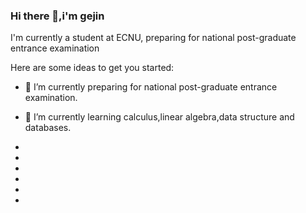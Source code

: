 ### Hi there 👋,i'm gejin
I'm currently a student at ECNU, preparing for national post-graduate entrance examination

Here are some ideas to get you started:

- 🔭 I’m currently preparing for national post-graduate entrance examination.
- 🌱 I’m currently learning calculus,linear algebra,data structure and databases.

- <!--👯 I’m looking to collaborate on ...-->
- <!--🤔 I’m looking for help with ...-->
- <!--💬 Ask me about ...-->
- <!--📫 How to reach me: ...-->
- <!--😄 Pronouns: ...-->
- <!--⚡ Fun fact: ...-->

